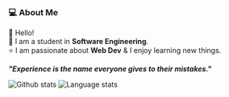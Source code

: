 ### 💻 About Me
👋 Hello!<br />
🧑 I am a student in <b>Software Engineering</b>.<br />
⭐ I am passionate about <b>Web Dev</b> & I enjoy learning new things.<br />

<em><b>"Experience is the name everyone gives to their mistakes."</b></em><br />

![Github stats](https://github-readme-stats.vercel.app/api?username=itshansky&show_icons=true&hide_border=true)
![Language stats](https://github-readme-stats-eight-theta.vercel.app/api/top-langs/?username=itshansky&layout=compact&langs_count=8&hide_border=true)
<br />

<!---
itshansky/itshansky is a ✨ special ✨ repository because its `README.md` (this file) appears on your GitHub profile.
You can click the Preview link to take a look at your changes.
--->
